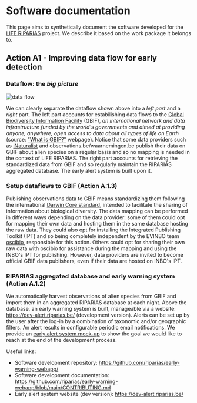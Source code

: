 # Software documentation

This page aims to synthetically document the software developed for the [LIFE RIPARIAS](https://www.riparias.be/) project. We describe it based on the work package it belongs to.

## Action A1 - Improving data flow for early detection

### Dataflow: the _big picture_

![data flow](https://user-images.githubusercontent.com/33662631/144014672-1da9a7b4-e3a6-4841-bb75-3facfefae7fb.png)

We can clearly separate the dataflow shown above into a _left part_ and a _right_ part. The left part accounts for estabilishing data flows to the [Global Biodiversity Information Facility](https://www.gbif.org/) (GBIF), _an international network and data infrastructure funded by the world's governments and aimed at providing anyone, anywhere, open access to data about all types of life on Earth_ (source: ["What is GBIF?"](https://www.gbif.org/what-is-gbif) webpage). Notice that some data providers such as [iNaturalist](https://inaturalist.org/) and observations.be/waarnemingen.be publish their data on GBIF about alien species on a regular basis and so no mapping is needed in the context of LIFE RIPARIAS. The right part accounts for retrieving the standardized data from GBIF and so regularly maintain the RIPARIAS aggregated database. The early alert system is built upon it.

### Setup dataflows to GBIF (Action A.1.3)

Publishing observations data to GBIF means standardizing them following the international [Darwin Core standard](https://dwc.tdwg.org/), intended to facilitate the sharing of information about biological diversity. The data mapping can be performed in different ways depending on the data provider: some of them could opt for mapping their own data and hosting them in the same database hosting the raw data. They could also opt for installing the Integrated Publishing Toolkit (IPT) and so being completely independent by the EVINBO team [oscibio](https://oscibio.inbo.be/), responsible for this action. Others could opt for sharing their own raw data with oscibio for assistance during the mapping and using the INBO's IPT for publishing. However, data providers are invited to become official GBIF data publishers, even if their data are hosted on INBO's IPT.

### RIPARIAS aggregated database and early warning system (Action A.1.2)

We automatically harvest observations of alien species from GBIF and import them in an aggregated RIPARIAS database at each night. Above the database, an early warning system is built, manageable via a website: https://dev-alert.riparias.be/ (development version). Alerts can be set up by the user after the log-in by a combination of taxonomic and/or geographic filters. An alert results in configurable periodic email notifications. We provide an [early alert system mock-up](https://docs.google.com/presentation/d/1axpzA7atQgIpoqcgrxY1tShL77pPQ5ZCFnLYft4Lmo8/edit?usp=sharing) to show the goal we would like to reach at the end of the development process.

Useful links:
- Software development repository: https://github.com/riparias/early-warning-webapp/
- Software development documentation: https://github.com/riparias/early-warning-webapp/blob/main/CONTRIBUTING.md
- Early alert system website (dev version): https://dev-alert.riparias.be/
